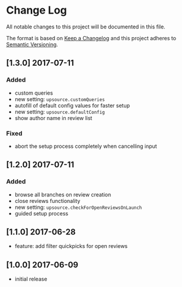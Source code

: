 # Change Log
All notable changes to this project will be documented in this file.

The format is based on [Keep a Changelog](http://keepachangelog.com/)
and this project adheres to [Semantic Versioning](http://semver.org/).

## [1.3.0] 2017-07-11
### Added
- custom queries
- new setting: `upsource.customQueries`
- autofill of default config values for faster setup
- new setting: `upsource.defaultConfig`
- show author name in review list
### Fixed
- abort the setup process completely when cancelling input

## [1.2.0] 2017-07-11
### Added
- browse all branches on review creation
- close reviews functionality
- new setting: `upsource.checkForOpenReviewsOnLaunch`
- guided setup process

## [1.1.0] 2017-06-28
- feature: add filter quickpicks for open reviews

## [1.0.0] 2017-06-09
- initial release